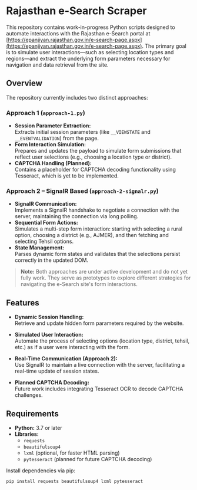 # Rajasthan e-Search Scraper

This repository contains work-in-progress Python scripts designed to automate interactions with the Rajasthan e-Search portal at [https://epanjiyan.rajasthan.gov.in/e-search-page.aspx](https://epanjiyan.rajasthan.gov.in/e-search-page.aspx). The primary goal is to simulate user interactions—such as selecting location types and regions—and extract the underlying form parameters necessary for navigation and data retrieval from the site.

## Overview

The repository currently includes two distinct approaches:

### Approach 1 (`approach-1.py`)
- **Session Parameter Extraction:**  
  Extracts initial session parameters (like `__VIEWSTATE` and `__EVENTVALIDATION`) from the page.
- **Form Interaction Simulation:**  
  Prepares and updates the payload to simulate form submissions that reflect user selections (e.g., choosing a location type or district).
- **CAPTCHA Handling (Planned):**  
  Contains a placeholder for CAPTCHA decoding functionality using Tesseract, which is yet to be implemented.

### Approach 2 – SignalR Based (`approach-2-signalr.py`)
- **SignalR Communication:**  
  Implements a SignalR handshake to negotiate a connection with the server, maintaining the connection via long polling.
- **Sequential Form Actions:**  
  Simulates a multi-step form interaction: starting with selecting a rural option, choosing a district (e.g., AJMER), and then fetching and selecting Tehsil options.
- **State Management:**  
  Parses dynamic form states and validates that the selections persist correctly in the updated DOM.

> **Note:** Both approaches are under active development and do not yet fully work. They serve as prototypes to explore different strategies for navigating the e-Search site's form interactions.

## Features

- **Dynamic Session Handling:**  
  Retrieve and update hidden form parameters required by the website.
  
- **Simulated User Interaction:**  
  Automate the process of selecting options (location type, district, tehsil, etc.) as if a user were interacting with the form.
  
- **Real-Time Communication (Approach 2):**  
  Use SignalR to maintain a live connection with the server, facilitating a real-time update of session states.

- **Planned CAPTCHA Decoding:**  
  Future work includes integrating Tesseract OCR to decode CAPTCHA challenges.

## Requirements

- **Python:** 3.7 or later
- **Libraries:**
  - `requests`
  - `beautifulsoup4`
  - `lxml` (optional, for faster HTML parsing)
  - `pytesseract` (planned for future CAPTCHA decoding)

Install dependencies via pip:

```bash
pip install requests beautifulsoup4 lxml pytesseract
